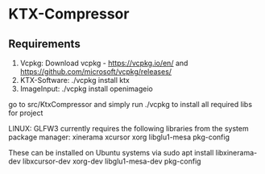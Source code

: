 # KTX-Compressor


## Requirements
1. Vcpkg: Download vcpkg - <u>https://vcpkg.io/en/</u> and <u>https://github.com/microsoft/vcpkg/releases/</u>
2. KTX-Software: ./vcpkg install ktx
3. ImageInput: ./vcpkg install openimageio 



            
go to src/KtxCompressor and simply run  ./vcpkg to install all required libs for project



LINUX:
GLFW3 currently requires the following libraries from the system package manager:
xinerama
xcursor
xorg
libglu1-mesa
pkg-config

These can be installed on Ubuntu systems via sudo apt install libxinerama-dev libxcursor-dev xorg-dev libglu1-mesa-dev pkg-config
